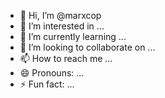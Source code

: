 - 👋 Hi, I’m @marxcop
- 👀 I’m interested in ...
- 🌱 I’m currently learning ...
- 💞️ I’m looking to collaborate on ...
- 📫 How to reach me ...
- 😄 Pronouns: ...
- ⚡ Fun fact: ...

<!---
marxcop/marxcop is a ✨ special ✨ repository because its `README.md` (this file) appears on your GitHub profile.
You can click the Preview link to take a look at your changes.
--->
